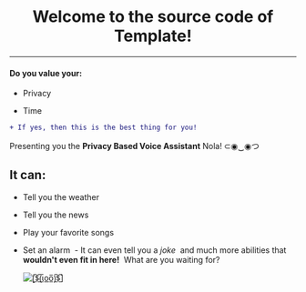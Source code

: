 <h1 align="center">Welcome to the source code of Template!</h1>

---

<h4>Do you value your:</h4>

- Privacy

- Time

```diff
+ If yes, then this is the best thing for you!
```

Presenting you the **Privacy Based Voice Assistant** Nola! ⊂◉‿◉つ

<h2>It can:</h2>

- Tell you the weather

- Tell you the news

- Play your favorite songs

- Set an alarm&nbsp;&nbsp;- It can even tell you a *joke*&nbsp;&nbsp;and much more abilities that **wouldn't even fit in here!**&nbsp;&nbsp;What are you waiting for?&nbsp;<p><a href="https://www.example.com"><img img src="noimageatall" alt="[̲̅$̲̅(̲̅ιοο̲̅)̲̅$̲̅]"/></a></p>
